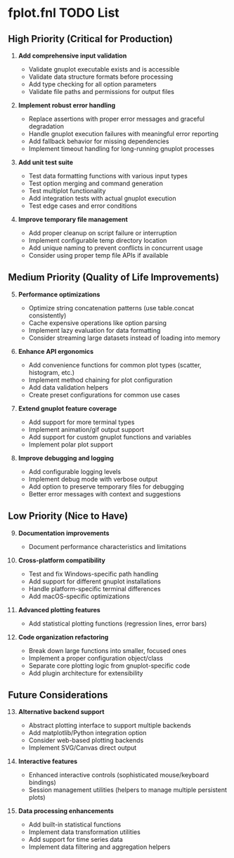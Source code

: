 # fplot.fnl TODO List

## High Priority (Critical for Production)

1. **Add comprehensive input validation**
   - Validate gnuplot executable exists and is accessible
   - Validate data structure formats before processing
   - Add type checking for all option parameters
   - Validate file paths and permissions for output files

2. **Implement robust error handling**
   - Replace assertions with proper error messages and graceful degradation
   - Handle gnuplot execution failures with meaningful error reporting
   - Add fallback behavior for missing dependencies
   - Implement timeout handling for long-running gnuplot processes

3. **Add unit test suite**
   - Test data formatting functions with various input types
   - Test option merging and command generation
   - Test multiplot functionality
   - Add integration tests with actual gnuplot execution
   - Test edge cases and error conditions

4. **Improve temporary file management**
   - Add proper cleanup on script failure or interruption
   - Implement configurable temp directory location
   - Add unique naming to prevent conflicts in concurrent usage
   - Consider using proper temp file APIs if available

## Medium Priority (Quality of Life Improvements)

5. **Performance optimizations**
   - Optimize string concatenation patterns (use table.concat consistently)
   - Cache expensive operations like option parsing
   - Implement lazy evaluation for data formatting
   - Consider streaming large datasets instead of loading into memory

6. **Enhance API ergonomics**
   - Add convenience functions for common plot types (scatter, histogram, etc.)
   - Implement method chaining for plot configuration
   - Add data validation helpers
   - Create preset configurations for common use cases

7. **Extend gnuplot feature coverage**
   - Add support for more terminal types
   - Implement animation/gif output support
   - Add support for custom gnuplot functions and variables
   - Implement polar plot support

8. **Improve debugging and logging**
   - Add configurable logging levels
   - Implement debug mode with verbose output
   - Add option to preserve temporary files for debugging
   - Better error messages with context and suggestions

## Low Priority (Nice to Have)

9. **Documentation improvements**
   - Document performance characteristics and limitations

10. **Cross-platform compatibility**
    - Test and fix Windows-specific path handling
    - Add support for different gnuplot installations
    - Handle platform-specific terminal differences
    - Add macOS-specific optimizations

11. **Advanced plotting features**
    - Add statistical plotting functions (regression lines, error bars)

12. **Code organization refactoring**
    - Break down large functions into smaller, focused ones
    - Implement a proper configuration object/class
    - Separate core plotting logic from gnuplot-specific code
    - Add plugin architecture for extensibility

## Future Considerations

13. **Alternative backend support**
    - Abstract plotting interface to support multiple backends
    - Add matplotlib/Python integration option
    - Consider web-based plotting backends
    - Implement SVG/Canvas direct output

14. **Interactive features**
    - Enhanced interactive controls (sophisticated mouse/keyboard bindings)
    - Session management utilities (helpers to manage multiple persistent plots)

15. **Data processing enhancements**
    - Add built-in statistical functions
    - Implement data transformation utilities
    - Add support for time series data
    - Implement data filtering and aggregation helpers
